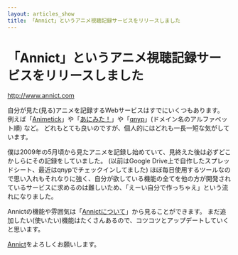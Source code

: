 ```yaml
---
layout: articles_show
title: 「Annict」というアニメ視聴記録サービスをリリースしました
---
```


# 「Annict」というアニメ視聴記録サービスをリリースしました

http://www.annict.com

自分が見た(見る)アニメを記録するWebサービスはすでにいくつもあります。
例えば「[Animetick](http://animetick.net/)」や「[あにみた！](http://animita.tv/top)」や「[qnyp](https://qnyp.com/)」(ドメイン名のアルファベット順) など。
どれもとても良いのですが、個人的にはどれも一長一短な気がしています。

僕は2009年の5月頃から見たアニメを記録し始めていて、見終えた後は必ずどこかしらにその記録をしていました。
(以前はGoogle Drive上で自作したスプレッドシート、最近はqnypでチェックインしてました)
ほぼ毎日使用するツールなので思い入れもそれなりに強く、自分が欲している機能の全てを他の方が開発されているサービスに求めるのは難しいため、「えーい自分で作っちゃえ」という流れになりました。

Annictの機能や雰囲気は「[Annictについて](http://www.annict.com/about)」から見ることができます。
まだ追加したい(使いたい)機能はたくさんあるので、コツコツとアップデートしていくと思います。

[Annict](http://www.annict.com)をよろしくお願いします。
